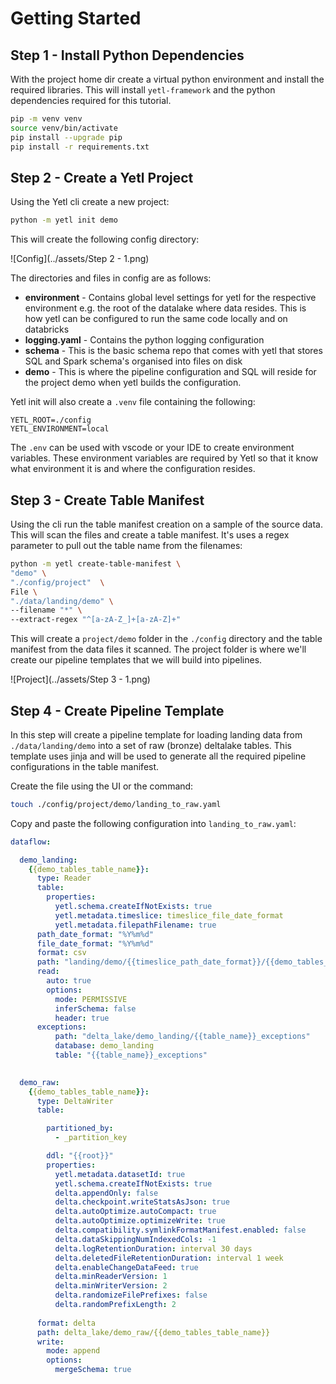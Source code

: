 # Getting Started


## Step 1 - Install Python Dependencies

With the project home dir create a virtual python environment and install the required libraries. This will install `yetl-framework` and the python dependencies required for this tutorial.

```sh
pip -m venv venv
source venv/bin/activate
pip install --upgrade pip
pip install -r requirements.txt
```

## Step 2 - Create a Yetl Project

Using the Yetl cli create a new project:

```sh
python -m yetl init demo 
```

This will create the following config directory:

![Config](../assets/Step 2 - 1.png)

The directories and files in config are as follows:

- **environment** - Contains global level settings for yetl for the respective environment e.g. the root of the datalake where data resides. This is how yetl can be configured to run the same code locally and on databricks
- **logging.yaml** - Contains the python logging configuration
- **schema** - This is the basic schema repo that comes with yetl that stores SQL and Spark schema's organised into files on disk
- **demo** - This is where the pipeline configuration and SQL will reside for the project demo when yetl builds the configuration.

Yetl init will also create a `.venv` file containing the following:

```
YETL_ROOT=./config
YETL_ENVIRONMENT=local
```

The `.env` can be used with vscode or your IDE to create environment variables. These environment variables are required by Yetl so that it know what environment it is and where the configuration resides.


## Step 3 - Create Table Manifest

Using the cli run the table manifest creation on a sample of the source data. This will scan the files and create a table manifest. It's uses a regex parameter to pull out the table name from the filenames:

```sh
python -m yetl create-table-manifest \
"demo" \
"./config/project"  \
File \
"./data/landing/demo" \
--filename "*" \
--extract-regex "^[a-zA-Z_]+[a-zA-Z]+"
```

This will create a `project/demo` folder in the `./config` directory and the table manifest from the data files it scanned. The project folder is where we'll create our pipeline templates that we will build into pipelines.


![Project](../assets/Step 3 - 1.png)

## Step 4 - Create Pipeline Template

In this step will create a pipeline template for loading landing data from `./data/landing/demo` into a set of raw (bronze) deltalake tables. This template uses jinja and will be used to generate all the required pipeline configurations in the table manifest.

Create the file using the UI or the command:
```sh
touch ./config/project/demo/landing_to_raw.yaml
```

Copy and paste the following configuration into `landing_to_raw.yaml`:

```yaml
dataflow:

  demo_landing:
    {{demo_tables_table_name}}:
      type: Reader
      table:
        properties:
          yetl.schema.createIfNotExists: true
          yetl.metadata.timeslice: timeslice_file_date_format
          yetl.metadata.filepathFilename: true
      path_date_format: "%Y%m%d"
      file_date_format: "%Y%m%d"
      format: csv
      path: "landing/demo/{{timeslice_path_date_format}}/{{demo_tables_table_name}}_{{timeslice_file_date_format}}.csv"
      read:
        auto: true
        options:
          mode: PERMISSIVE
          inferSchema: false
          header: true
      exceptions:
          path: "delta_lake/demo_landing/{{table_name}}_exceptions"
          database: demo_landing
          table: "{{table_name}}_exceptions"
  

  demo_raw:
    {{demo_tables_table_name}}:
      type: DeltaWriter
      table:

        partitioned_by:
          - _partition_key

        ddl: "{{root}}"
        properties:
          yetl.metadata.datasetId: true
          yetl.schema.createIfNotExists: true
          delta.appendOnly: false
          delta.checkpoint.writeStatsAsJson: true
          delta.autoOptimize.autoCompact: true       
          delta.autoOptimize.optimizeWrite: true     
          delta.compatibility.symlinkFormatManifest.enabled: false
          delta.dataSkippingNumIndexedCols: -1
          delta.logRetentionDuration: interval 30 days
          delta.deletedFileRetentionDuration: interval 1 week
          delta.enableChangeDataFeed: true
          delta.minReaderVersion: 1
          delta.minWriterVersion: 2
          delta.randomizeFilePrefixes: false
          delta.randomPrefixLength: 2
      
      format: delta
      path: delta_lake/demo_raw/{{demo_tables_table_name}}
      write:
        mode: append
        options:
          mergeSchema: true
```